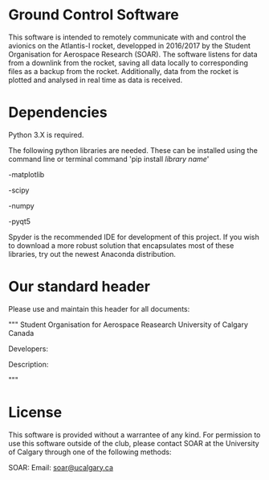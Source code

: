 # Ground Control Software

This software is intended to remotely communicate with and control the 
avionics on the Atlantis-I rocket, developped in 2016/2017 by the Student
Organisation for Aerospace Research (SOAR). The software listens for data from
a downlink from the rocket, saving all data locally to corresponding files as
a backup from the rocket. Additionally, data from the rocket is plotted and 
analysed in real time as data is received.

# Dependencies

Python 3.X is required.

The following python libraries are needed. These can be installed using the command line or terminal command 'pip install *library name*'

-matplotlib

-scipy

-numpy

-pyqt5

Spyder is the recommended IDE for development of this project. If you wish to download a more robust solution that encapsulates most of these libraries, try out the newest Anaconda distribution.

# Our standard header

Please use and maintain this header for all documents:

"""
Student Organisation for Aerospace Reasearch
University of Calgary
Canada

Developers:

Description:

"""

# License

This software is provided without a warrantee of any kind. For permission
to use this software outside of the club, please contact SOAR at the University
of Calgary through one of the following methods:

SOAR:
    Email: soar@ucalgary.ca
